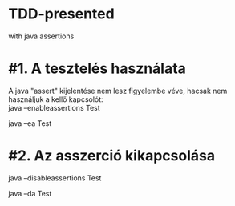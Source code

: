 # TDD-presented
with java assertions

# #1. A tesztelés használata
A java "assert" kijelentése nem lesz figyelembe véve, hacsak nem használjuk a kellő kapcsolót:  
java –enableassertions Test

java –ea Test

# #2. Az asszerció kikapcsolása
java –disableassertions Test

java –da Test
